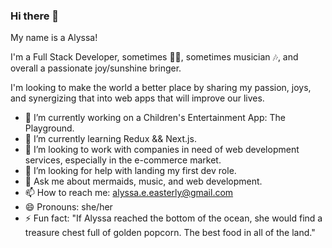 ### Hi there 👋 

My name is a Alyssa!

I'm a Full Stack Developer, sometimes 🧜‍♀️, sometimes musician 🎶, <Yogi /> and overall a passionate joy/sunshine bringer.

I'm looking to make the world a better place by sharing my passion, joys, and synergizing that into web apps that will improve our lives.

<!--
**chirptotheeast/chirptotheeast** is a ✨ _special_ ✨ repository because its `README.md` (this file) appears on your GitHub profile.
-->

- 🔭 I’m currently working on a Children's Entertainment App: The Playground.
- 🌱 I’m currently learning Redux && Next.js.
- 👯 I’m looking to work with companies in need of web development services, especially in the e-commerce market.
- 🤔 I’m looking for help with landing my first dev role.
- 💬 Ask me about mermaids, music, and web development.
- 📫 How to reach me: alyssa.e.easterly@gmail.com
- 😄 Pronouns: she/her
- ⚡ Fun fact: "If Alyssa reached the bottom of the ocean, she would find a treasure chest full of golden popcorn. The best food in all of the land."

